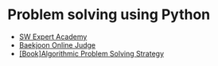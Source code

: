 # Problem solving using Python

- [SW Expert Academy](https://www.swexpertacademy.com)
- [Baekjoon Online Judge](https://www.acmicpc.net/)
- [[Book]Algorithmic Problem Solving Strategy](http://www.yes24.com/Product/Goods/8006522)

